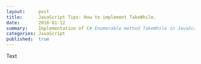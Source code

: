 ```yaml
---
layout:     post
title:      JavaScript Tips: How to implement TakeWhile.
date:       2016-01-12
summary:    Implementation of C# Enumerable method TakeWhile in JavaScript.
categories: JavaScript
published:  true
---
```


Text